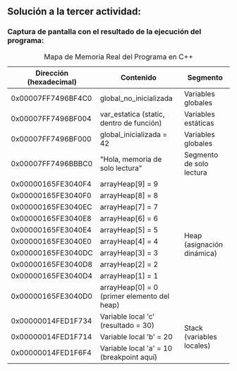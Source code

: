 ## Solución a la tercer actividad:
### Captura de pantalla con el resultado de la ejecución del programa:  



<!DOCTYPE html>
<html lang="es">
<head>
    <meta charset="UTF-8">
</head>
<body>

<table>
    <caption>Mapa de Memoria Real del Programa en C++</caption>
    <thead>
        <tr>
            <th>Dirección (hexadecimal)</th>
            <th>Contenido</th>
            <th>Segmento</th>
        </tr>
    </thead>
    <tbody>
        <tr>
            <td>0x00007FF7496BF4C0</td>
            <td>global_no_inicializada</td>
            <td>Variables globales</td>
        </tr>
        <tr>
            <td>0x00007FF7496BF004</td>
            <td>var_estatica (static, dentro de función)</td>
            <td>Variables estáticas</td>
        </tr>
        <tr>
            <td>0x00007FF7496BF000</td>
            <td>global_inicializada = 42</td>
            <td>Variables globales</td>
        </tr>
        <tr>
            <td>0x00007FF7496BBBC0</td>
            <td>"Hola, memoria de solo lectura"</td>
            <td>Segmento de solo lectura</td>
        </tr>
        <tr>
            <td>0x00000165FE3040F4</td>
            <td>arrayHeap[9] = 9</td>
            <td rowspan="10">Heap (asignación dinámica)</td>
        </tr>
        <tr><td>0x00000165FE3040F0</td><td>arrayHeap[8] = 8</td></tr>
        <tr><td>0x00000165FE3040EC</td><td>arrayHeap[7] = 7</td></tr>
        <tr><td>0x00000165FE3040E8</td><td>arrayHeap[6] = 6</td></tr>
        <tr><td>0x00000165FE3040E4</td><td>arrayHeap[5] = 5</td></tr>
        <tr><td>0x00000165FE3040E0</td><td>arrayHeap[4] = 4</td></tr>
        <tr><td>0x00000165FE3040DC</td><td>arrayHeap[3] = 3</td></tr>
        <tr><td>0x00000165FE3040D8</td><td>arrayHeap[2] = 2</td></tr>
        <tr><td>0x00000165FE3040D4</td><td>arrayHeap[1] = 1</td></tr>
        <tr><td>0x00000165FE3040D0</td><td>arrayHeap[0] = 0 (primer elemento del heap)</td></tr>
        <tr>
            <td>0x00000014FED1F734</td>
            <td>Variable local 'c' (resultado = 30)</td>
            <td rowspan="3">Stack (variables locales)</td>
        </tr>
        <tr><td>0x00000014FED1F714</td><td>Variable local 'b' = 20</td></tr>
        <tr><td>0x00000014FED1F6F4</td><td>Variable local 'a' = 10 (breakpoint aquí)</td></tr>
    </tbody>
</table>

</body>
</html>
